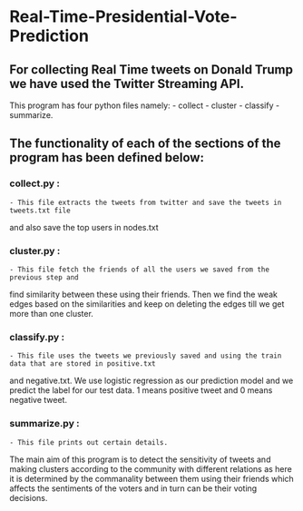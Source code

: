 # Real-Time-Presidential-Vote-Prediction

## For collecting Real Time tweets on Donald Trump we have used the Twitter Streaming API.

This program has four python files namely: 
	- collect
	- cluster
	- classify
	- summarize.


## The functionality of each of the sections of the program has been defined below:

### collect.py : 
	- This file extracts the tweets from twitter and save the tweets in tweets.txt file
and also save the top users in nodes.txt

### cluster.py : 
	- This file fetch the friends of all the users we saved from the previous step and
find similarity between these using their friends. Then we find the weak edges based on the similarities
and keep on deleting the edges till we get more than one cluster.

### classify.py : 
	- This file uses the tweets we previously saved and using the train data that are stored in positive.txt 
and negative.txt. We use logistic regression as our prediction model and we predict the label for our test data.
1 means positive tweet and 0 means negative tweet.

### summarize.py : 
	- This file prints out certain details.


The main aim of this program is to detect the sensitivity of tweets and making clusters according to the community with different relations as here it is determined by the commanality between them using their friends which affects the sentiments of the voters and in turn can be their voting decisions.